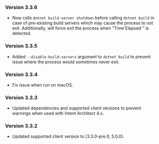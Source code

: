 ### Version 3.3.6

- Now calls `dotnet build-server shutdown` before calling `dotnet build` in case of pre-existing build servers which may cause the process to not exit. Additionally, will force exit the process when "Time Elapsed " is detected.

### Version 3.3.5

- Added `--disable-build-servers` argument to `dotnet build` to prevent issue where the process would sometimes never exit.

### Version 3.3.4

- Fix issue when run on macOS.

### Version 3.3.3

- Updated dependencies and supported client versions to prevent warnings when used with Intent Architect 4.x.

### Version 3.3.2

- Updated supported client version to [3.3.0-pre.0, 5.0.0).
